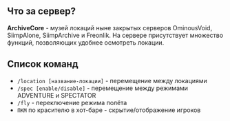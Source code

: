 ## Что за сервер?
**ArchiveCore** - музей локаций ныне закрытых серверов OminousVoid, SiimpAlone, SiimpArchive и Freonlik. На сервере присутствует множество функций, позволяющих удобнее осмотреть локации.

## Список команд
- `/location [название-локации]` - перемещение между локациями
- `/spec [enable/disable]` - перемещение между режимами ADVENTURE и SPECTATOR
- `/fly` - переключение режима полёта
- `ПКМ` по красителю в хот-баре - скрытие/отображение игроков
